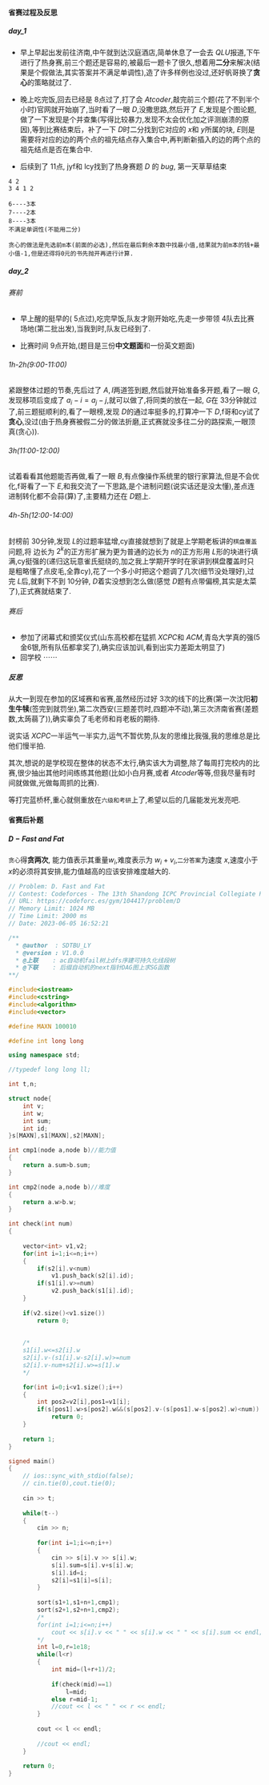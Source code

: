 #### 省赛过程及反思



##### day_1 

* 早上早起出发前往济南,中午就到达汉庭酒店,简单休息了一会去 $QLU$报道,下午进行了热身赛,前三个题还是容易的,被最后一题卡了很久,想着用**二分**来解决(结果是个假做法,其实答案并不满足单调性),造了许多样例也没过,还好帆哥换了**贪心**的策略就过了.

* 晚上吃完饭,回去已经是 $8$点过了,打了会 $Atcoder$,敲完前三个题(花了不到半个小时)官网就开始崩了,当时看了一眼 $D$,没撒思路,然后开了 $E$,发现是个图论题,做了一下发现是个并查集(写得比较暴力,发现不太会优化加之评测崩溃的原因),等到比赛结束后，补了一下 $D$时二分找到它对应的  $x$和 $y$所属的块, $E$则是需要将对应的边的两个点的祖先结点存入集合中,再判断新插入的边的两个点的祖先结点是否在集合中.

* 后续到了 $11$点, jyf和 lcy找到了热身赛题 $D$ 的 $bug$, 第一天草草结束

```
4 2
3 4 1 2

6----3本
7----2本
8----3本
不满足单调性(不能用二分)

贪心的做法是先选前m本(前面的必选),然后在最后剩余本数中找最小值,结果就为前m本的钱+最小值-1,但是还得将0元的书先抛开再进行计算.
```

##### day_2

###### 赛前

* 早上醒的挺早的( $5$点过),吃完早饭,队友才刚开始吃,先走一步带领 $4$队去比赛场地(第二批出发),当我到时,队友已经到了.

* 比赛时间 $9$点开始,(题目是三份**中文题面**和一份英文题面)

###### 1h-2h(9:00-11:00)

紧跟整体过题的节奏,先后过了 $A,I$两道签到题,然后就开始准备多开题,看了一眼 $G$, 发现移项后变成了 $a_i-i=a_j-j$,就可以做了,将同类的放在一起, $G$在 $33$分钟就过了,前三题挺顺利的,看了一眼榜,发现 $D$的通过率挺多的,打算冲一下 $D$,f哥和cy试了**贪心**,没过(由于热身赛被假二分的做法折磨,正式赛就没多往二分的路探索,一眼顶真(贪心)).

###### 3h(11:00-12:00)

试着看看其他题能否再做,看了一眼 $B$,有点像操作系统里的银行家算法,但是不会优化,f哥看了一下 $E$,和我交流了一下思路,是个进制问题(说实话还是没太懂),差点连进制转化都不会蒜(算)了,主要精力还在 $D$题上.

###### 4h-5h(12:00-14:00)

封榜前 $30$分钟,发现 $L$的过题率猛增,cy直接就想到了就是上学期老板讲的`棋盘覆盖`问题,将 边长为 $2^k$的正方形扩展为更为普通的边长为 $n$的正方形用 $L$形的块进行填满,cy挺强的(递归这玩意雀氏挺绕的,加之我上学期开学时在家讲到棋盘覆盖时只是粗略懂了点皮毛,全靠cy),花了一个多小时把这个题调了几次(细节没处理好),过完 $L$后,就剩下不到 $10$分钟, $D$着实没想到怎么做(感觉 $D$题有点带偏榜,其实是太菜了),正式赛就结束了.

###### 赛后

* 参加了闭幕式和颁奖仪式(山东高校都在猛抓 $XCPC$和 $ACM$,青岛大学真的强(5金6银,所有队伍都拿奖了),确实应该加训,看到出实力差距太明显了)
* 回学校 $\cdots \cdots$


##### 反思

从大一到现在参加的区域赛和省赛,虽然经历过好 $3$次的线下的比赛(第一次沈阳**初生牛犊**(签完到就罚坐),第二次西安(三题差罚时,四题冲不动),第三次济南省赛(差题数,太蒟蒻了)),确实辜负了毛老师和肖老板的期待.

说实话 $XCPC$一半运气一半实力,运气不暂优势,队友的思维比我强,我的思维总是比他们慢半拍.

其次,想说的是学校现在整体的状态不太行,确实该大为调整,除了每周打完校内的比赛,很少抽出其他时间练练其他题(比如小白月赛,或者 $Atcoder$等等,但我尽量有时间就做做,光做每周抓的比赛).

等打完蓝桥杯,重心就侧重放在`六级和考研`上了,希望以后的几届能发光发亮吧.

#### 省赛后补题

##### $D-Fast\ and\ Fat$ 

`贪心`得**贪两次**, 能力值表示其重量$w_i$,难度表示为 $w_i+v_i$,`二分答案`为速度 $x$,速度小于 $x$的必须将其安排,能力值越高的应该安排难度越大的.

```cpp
// Problem: D. Fast and Fat
// Contest: Codeforces - The 13th Shandong ICPC Provincial Collegiate Programming Contest
// URL: https://codeforc.es/gym/104417/problem/D
// Memory Limit: 1024 MB
// Time Limit: 2000 ms
// Date: 2023-06-05 16:52:21

/**
  * @author  : SDTBU_LY
  * @version : V1.0.0
  * @上联    : ac自动机fail树上dfs序建可持久化线段树
  * @下联    : 后缀自动机的next指针DAG图上求SG函数
**/

#include<iostream>
#include<cstring>
#include<algorithm>
#include<vector>

#define MAXN 100010

#define int long long

using namespace std;

//typedef long long ll;

int t,n;

struct node{
    int v;
    int w;
    int sum;
    int id;
}s[MAXN],s1[MAXN],s2[MAXN];

int cmp1(node a,node b)//能力值
{
    return a.sum>b.sum;
}

int cmp2(node a,node b)//难度
{
    return a.w>b.w;
}

int check(int num)
{
    
    vector<int> v1,v2;
    for(int i=1;i<=n;i++)
    {
        if(s2[i].v<num)
            v1.push_back(s2[i].id);
        if(s1[i].v>=num)
            v2.push_back(s1[i].id);
    }
    
    if(v2.size()<v1.size())
        return 0;
    
    
    /*
    s1[i].w<=s2[i].w 
    s2[i].v-(s1[i].w-s2[i].w)>=num
    s2[i].v-num+s2[i].w>=s[1].w
    */

    for(int i=0;i<v1.size();i++)
    {
        int pos2=v2[i],pos1=v1[i];
        if(s[pos1].w>s[pos2].w&&(s[pos2].v-(s[pos1].w-s[pos2].w)<num))
            return 0;        
    }
    
    return 1;
}

signed main()
{
    // ios::sync_with_stdio(false);
    // cin.tie(0),cout.tie(0);
    
    cin >> t;
    
    while(t--)
    {
        cin >> n;
        
        for(int i=1;i<=n;i++)
        {
            cin >> s[i].v >> s[i].w;
            s[i].sum=s[i].v+s[i].w;
            s[i].id=i;
            s2[i]=s1[i]=s[i];
        }
        
        sort(s1+1,s1+n+1,cmp1);
        sort(s2+1,s2+n+1,cmp2);
        /*
        for(int i=1;i<=n;i++)
            cout << s[i].v << " " << s[i].w << " " << s[i].sum << endl; 
        */
        int l=0,r=1e18;
        while(l<r)
        {
            int mid=(l+r+1)/2;
            
            if(check(mid)==1)
                l=mid;
            else r=mid-1;
            //cout << l << " " << r << endl;
        }
        
        cout << l << endl;
        
        //cout << endl;
    }
    
    return 0;
}
```

